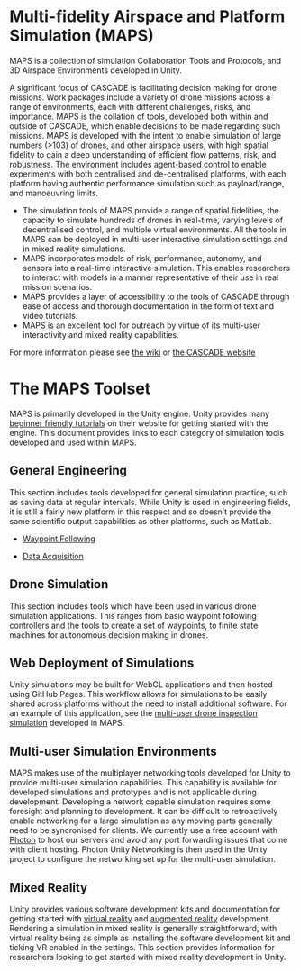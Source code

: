 # Multi-fidelity Airspace and Platform Simulation (MAPS)

MAPS is a collection of simulation Collaboration Tools and Protocols, and 3D Airspace Environments developed in Unity.

A significant focus of CASCADE is facilitating decision making for drone missions. Work packages include a variety of drone missions across a range of environments, each with different challenges, risks, and importance. MAPS is the collation of tools, developed both within and outside of CASCADE, which enable decisions to be made regarding such missions. MAPS is developed with the intent to enable simulation of large numbers (>103) of drones, and other airspace users, with high spatial fidelity to gain a deep understanding of efficient flow patterns, risk, and robustness. The environment includes agent-based control to enable experiments with both centralised and de-centralised platforms, with each platform having authentic performance simulation such as payload/range, and manoeuvring limits.

- The simulation tools of MAPS provide a range of spatial fidelities, the capacity to simulate hundreds of drones in real-time, varying levels of decentralised control, and multiple virtual environments. All the tools in MAPS can be deployed in multi-user interactive simulation settings and in mixed reality simulations. 
-	MAPS incorporates models of risk, performance, autonomy, and sensors into a real-time interactive simulation. This enables researchers to interact with models in a manner representative of their use in real mission scenarios.  
-	MAPS provides a layer of accessibility to the tools of CASCADE through ease of access and thorough documentation in the form of text and video tutorials. 
-	MAPS is an excellent tool for outreach by virtue of its multi-user interactivity and mixed reality capabilities.

For more information please see [the wiki](https://github.com/CASCADE-MAPS/MAPS/wiki) or [the CASCADE website](https://cascadeuav.com/maps/)

# The MAPS Toolset
MAPS is primarily developed in the Unity engine. Unity provides many [beginner friendly tutorials](https://learn.unity.com/tutorials) on their website for getting started with the engine. This document provides links to each category of simulation tools developed and used within MAPS.

## General Engineering
This section includes tools developed for general simulation practice, such as saving data at regular intervals. While Unity is used in engineering fields, it is still a fairly new platform in this respect and so doesn’t provide the same scientific output capabilities as other platforms, such as MatLab.

- [Waypoint Following](https://github.com/CASCADE-MAPS/MAPS/tree/main/Waypoint%20Following)

- [Data Acquisition](https://github.com/CASCADE-MAPS/MAPS/tree/main/Data%20Acquisition)

## Drone Simulation
This section includes tools which have been used in various drone simulation applications. This ranges from basic waypoint following controllers and the tools to create a set of waypoints, to finite state machines for autonomous decision making in drones.

## Web Deployment of Simulations
Unity simulations may be built for WebGL applications and then hosted using GitHub Pages. This workflow allows for simulations to be easily shared across platforms without the need to install additional software. For an example of this application, see the [multi-user drone inspection simulation](https://conorzam.github.io/MultiDrone/) developed in MAPS.

## Multi-user Simulation Environments
MAPS makes use of the multiplayer networking tools developed for Unity to provide multi-user simulation capabilities. This capability is available for developed simulations and prototypes and is not applicable during development. Developing a network capable simulation requires some foresight and planning to development. It can be difficult to retroactively enable networking for a large simulation as any moving parts generally need to be syncronised for clients. We currently use a free account with [Photon](https://www.photonengine.com/pun) to host our servers and avoid any port forwarding issues that come with client hosting. Photon Unity Networking is then used in the Unity project to configure the networking set up for the multi-user simulation.

## Mixed Reality
Unity provides various software development kits and documentation for getting started with [virtual reality](https://docs.unity3d.com/Manual/VROverview.html) and [augmented reality](https://docs.unity3d.com/Manual/AROverview.html) development. Rendering a simulation in mixed reality is generally straightforward, with virtual reality being as simple as installing the software development kit and ticking VR enabled in the settings. This section provides information for researchers looking to get started with mixed reality development in Unity.
